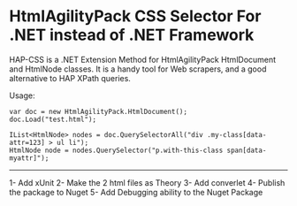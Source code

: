 HtmlAgilityPack CSS Selector **For .NET instead of .NET Framework**
=======

HAP-CSS is a .NET Extension Method for HtmlAgilityPack HtmlDocument and HtmlNode classes.
It is a handy tool for Web scrapers, and a good alternative to HAP XPath queries.

Usage:

    var doc = new HtmlAgilityPack.HtmlDocument();
    doc.Load("test.html");
  
    IList<HtmlNode> nodes = doc.QuerySelectorAll("div .my-class[data-attr=123] > ul li");
    HtmlNode node = nodes.QuerySelector("p.with-this-class span[data-myattr]");

--------------
1- Add xUnit
2- Make the 2 html files as Theory
3- Add converlet
4- Publish the package to Nuget
5- Add Debugging ability to the Nuget Package